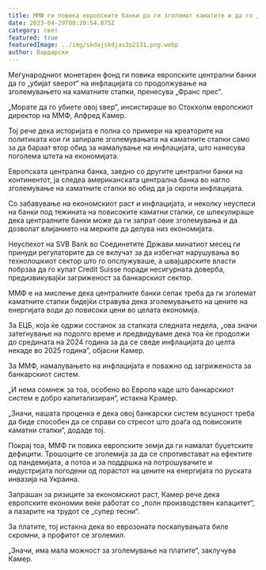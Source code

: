 ```yaml
---
title: ММФ ги повика европските банки да ги зголемат каматите и да го „убијат ѕверот“
date: 2023-04-29T00:20:54.875Z
category: свет
featured: true
featuredImage: ../img/skdajskdjas3p2131.png.webp
author: Вардарски
---
```


Меѓународниот монетарен фонд ги повика европските централни банки да го „убијат ѕверот“ на инфлацијата со продолжување на зголемувањето на каматните стапки, пренесува „Франс прес“.

„Морате да го убиете овој ѕвер“, инсистираше во Стокхолм европскиот директор на ММФ, Алфред Камер.

Тој рече дека историјата е полна со примери на креаторите на политиката кои ги запирале зголемувањата на каматните стапки само за да бараат втор обид за намалување на инфлацијата, што нанесува поголема штета на економијата.

Европската централна банка, заедно со другите централни банки на континентот, ја следеа американската централна банка во нагло зголемување на каматните стапки во обид да ја скроти инфлацијата.

Со забавување на економскиот раст и инфлацијата, и неколку неуспеси на банки под тежината на повисоките каматни стапки, се шпекулираше дека централните банки може да ги запрат овие зголемувања и да дозволат влијанието на мерките да делува низ економијата.

Неуспехот на SVB Bank во Соединетите Држави минатиот месец ги принуди регулаторите да се вклучат за да избегнат нарушувања во технолошкиот сектор што го опслужуваше, а швајцарските власти побрзаа да го купат Credit Suisse поради несигурната доверба, предизвикувајќи загриженост за банкарскиот сектор.

ММФ е на мислење дека централните банки сепак треба да ги зголемат каматните стапки бидејќи стравува дека зголемувањето на цените на енергијата води до повисоки цени во целата економија.

За ЕЦБ, која ќе одржи состанок за стапката следната недела, „ова значи затегнување на подолго време и предвидуваме дека тоа ќе продолжи до средината на 2024 година за да се сведе инфлацијата до целта некаде во 2025 година“, објасни Камер.

За ММФ, намалувањето на инфлацијата е поважно од загриженоста за банкарскиот систем.

„И нема сомнеж за тоа, особено во Европа каде што банкарскиот систем е добро капитализиран“, истакна Крамер.

„Значи, нашата проценка е дека овој банкарски систем всушност треба да биде способен да се справи со стресот што доаѓа од повисоките каматни стапки“, додаде тој.

Покрај тоа, ММФ ги повика европските земји да ги намалат буџетските дефицити. Трошоците се зголемија за да се спротивстават на ефектите од пандемијата, а потоа и за поддршка на потрошувачите и индустријата погодени од порастот на цените на енергијата по руската инвазија на Украина.

Запрашан за ризиците за економскиот раст, Камер рече дека европските економии веќе работат со „полн производствен капацитет“, а пазарите на трудот се „супер тесни“.

За платите, тој истакна дека во еврозоната поскапувањата биле скромни, а профитот се зголемил.

„Значи, има мала можност за зголемување на платите“, заклучува Камер.
